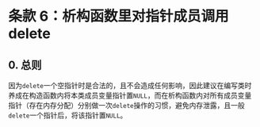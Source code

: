 # 条款 6：析构函数里对指针成员调用 delete

## 0. 总则

因为`delete`一个空指针时是合法的，且不会造成任何影响，因此建议在编写类时养成在构造函数内将本类成员变量指针置`NULL`，而在析构函数内对所有成员变量指针（存在内存分配）分别做一次`delete`操作的习惯，避免内存泄露，且一般`delete`一个指针后，将该指针置`NULL`。
